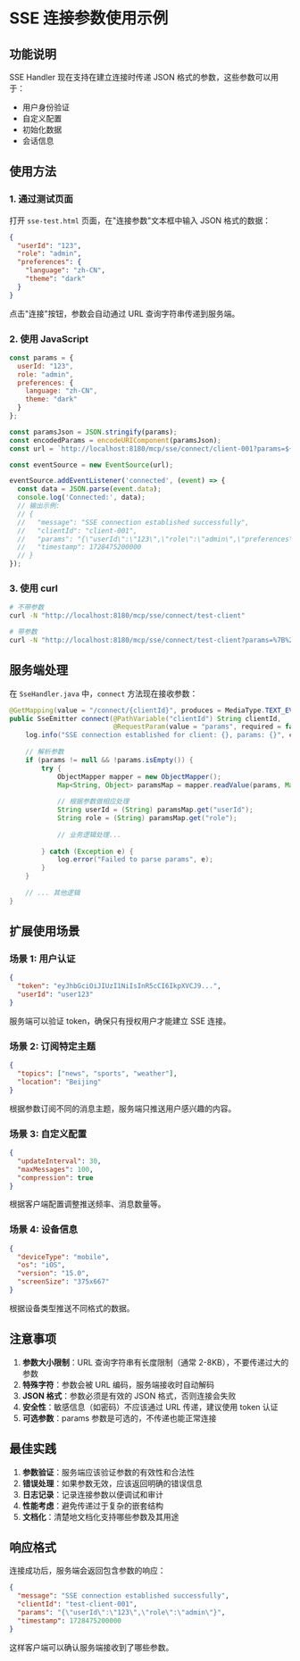 # SSE 连接参数使用示例

## 功能说明

SSE Handler 现在支持在建立连接时传递 JSON 格式的参数，这些参数可以用于：
- 用户身份验证
- 自定义配置
- 初始化数据
- 会话信息

## 使用方法

### 1. 通过测试页面

打开 `sse-test.html` 页面，在"连接参数"文本框中输入 JSON 格式的数据：

```json
{
  "userId": "123",
  "role": "admin",
  "preferences": {
    "language": "zh-CN",
    "theme": "dark"
  }
}
```

点击"连接"按钮，参数会自动通过 URL 查询字符串传递到服务端。

### 2. 使用 JavaScript

```javascript
const params = {
  userId: "123",
  role: "admin",
  preferences: {
    language: "zh-CN",
    theme: "dark"
  }
};

const paramsJson = JSON.stringify(params);
const encodedParams = encodeURIComponent(paramsJson);
const url = `http://localhost:8180/mcp/sse/connect/client-001?params=${encodedParams}`;

const eventSource = new EventSource(url);

eventSource.addEventListener('connected', (event) => {
  const data = JSON.parse(event.data);
  console.log('Connected:', data);
  // 输出示例:
  // {
  //   "message": "SSE connection established successfully",
  //   "clientId": "client-001",
  //   "params": "{\"userId\":\"123\",\"role\":\"admin\",\"preferences\":{\"language\":\"zh-CN\",\"theme\":\"dark\"}}",
  //   "timestamp": 1728475200000
  // }
});
```

### 3. 使用 curl

```bash
# 不带参数
curl -N "http://localhost:8180/mcp/sse/connect/test-client"

# 带参数
curl -N "http://localhost:8180/mcp/sse/connect/test-client?params=%7B%22userId%22%3A%22123%22%2C%22role%22%3A%22admin%22%7D"
```

## 服务端处理

在 `SseHandler.java` 中，`connect` 方法现在接收参数：

```java
@GetMapping(value = "/connect/{clientId}", produces = MediaType.TEXT_EVENT_STREAM_VALUE)
public SseEmitter connect(@PathVariable("clientId") String clientId,
                          @RequestParam(value = "params", required = false) String params) {
    log.info("SSE connection established for client: {}, params: {}", clientId, params);
    
    // 解析参数
    if (params != null && !params.isEmpty()) {
        try {
            ObjectMapper mapper = new ObjectMapper();
            Map<String, Object> paramsMap = mapper.readValue(params, Map.class);
            
            // 根据参数做相应处理
            String userId = (String) paramsMap.get("userId");
            String role = (String) paramsMap.get("role");
            
            // 业务逻辑处理...
            
        } catch (Exception e) {
            log.error("Failed to parse params", e);
        }
    }
    
    // ... 其他逻辑
}
```

## 扩展使用场景

### 场景 1: 用户认证

```json
{
  "token": "eyJhbGciOiJIUzI1NiIsInR5cCI6IkpXVCJ9...",
  "userId": "user123"
}
```

服务端可以验证 token，确保只有授权用户才能建立 SSE 连接。

### 场景 2: 订阅特定主题

```json
{
  "topics": ["news", "sports", "weather"],
  "location": "Beijing"
}
```

根据参数订阅不同的消息主题，服务端只推送用户感兴趣的内容。

### 场景 3: 自定义配置

```json
{
  "updateInterval": 30,
  "maxMessages": 100,
  "compression": true
}
```

根据客户端配置调整推送频率、消息数量等。

### 场景 4: 设备信息

```json
{
  "deviceType": "mobile",
  "os": "iOS",
  "version": "15.0",
  "screenSize": "375x667"
}
```

根据设备类型推送不同格式的数据。

## 注意事项

1. **参数大小限制**：URL 查询字符串有长度限制（通常 2-8KB），不要传递过大的参数
2. **特殊字符**：参数会被 URL 编码，服务端接收时自动解码
3. **JSON 格式**：参数必须是有效的 JSON 格式，否则连接会失败
4. **安全性**：敏感信息（如密码）不应该通过 URL 传递，建议使用 token 认证
5. **可选参数**：params 参数是可选的，不传递也能正常连接

## 最佳实践

1. **参数验证**：服务端应该验证参数的有效性和合法性
2. **错误处理**：如果参数无效，应该返回明确的错误信息
3. **日志记录**：记录连接参数以便调试和审计
4. **性能考虑**：避免传递过于复杂的嵌套结构
5. **文档化**：清楚地文档化支持哪些参数及其用途

## 响应格式

连接成功后，服务端会返回包含参数的响应：

```json
{
  "message": "SSE connection established successfully",
  "clientId": "test-client-001",
  "params": "{\"userId\":\"123\",\"role\":\"admin\"}",
  "timestamp": 1728475200000
}
```

这样客户端可以确认服务端接收到了哪些参数。

